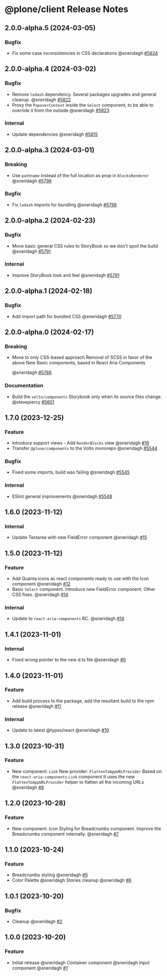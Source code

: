 # @plone/client Release Notes

<!-- You should *NOT* be adding new change log entries to this file.
     You should create a file in the news directory instead.
     For helpful instructions, please see:
     https://6.docs.plone.org/volto/developer-guidelines/contributing.html#create-a-pull-request
-->

<!-- towncrier release notes start -->

## 2.0.0-alpha.5 (2024-03-05)

### Bugfix

- Fix some case inconsistencies in CSS declarations @sneridagh [#5824](https://github.com/plone/volto/issues/5824)

## 2.0.0-alpha.4 (2024-03-02)

### Bugfix

- Remove `lodash` dependency.
  Several packages upgrades and general cleanup. @sneridagh [#5822](https://github.com/plone/volto/issues/5822)
- Proxy the `PopoverContext` inside the `Select` component, to be able to override it from the outside @sneridagh [#5823](https://github.com/plone/volto/issues/5823)

### Internal

- Update dependencies @sneridagh [#5815](https://github.com/plone/volto/issues/5815)

## 2.0.0-alpha.3 (2024-03-01)

### Breaking

- Use `pathname` instead of the full location as prop in `BlocksRenderer` @sneridagh [#5798](https://github.com/plone/volto/issues/5798)

### Bugfix

- Fix `lodash` imports for bundling @sneridagh [#5798](https://github.com/plone/volto/issues/5798)

## 2.0.0-alpha.2 (2024-02-23)

### Bugfix

- Move basic general CSS rules to StoryBook so we don't spoil the build @sneridagh [#5791](https://github.com/plone/volto/issues/5791)

### Internal

- Improve StoryBook look and feel @sneridagh [#5791](https://github.com/plone/volto/issues/5791)

## 2.0.0-alpha.1 (2024-02-18)

### Bugfix

- Add import path for bundled CSS @sneridagh [#5770](https://github.com/plone/volto/issues/5770)

## 2.0.0-alpha.0 (2024-02-17)

### Breaking

- Move to only CSS-based approach
  Removal of SCSS in favor of the above
  New Basic components, based in React Aria Components

  @sneridagh [#5766](https://github.com/plone/volto/issues/5766)

### Documentation

- Build the `volto/components` Storybook only when its source files change. @stevepiercy [#5601](https://github.com/plone/volto/issues/5601)

## 1.7.0 (2023-12-25)

### Feature

- Introduce support views - Add `RenderBlocks` view @sneridagh [#16](https://github.com/plone/volto/issues/16)
- Transfer `@plone/components` to the Volto monorepo @sneridagh [#5544](https://github.com/plone/volto/issues/5544)

### Bugfix

- Fixed some imports, build was failing @sneridagh [#5545](https://github.com/plone/volto/issues/5545)

### Internal

- ESlint general improvements @sneridagh [#5548](https://github.com/plone/volto/issues/5548)

## 1.6.0 (2023-11-12)

### Internal

- Update Textarea with new FieldError component @sneridagh [#15](https://github.com/plone/components/issues/15)

## 1.5.0 (2023-11-12)

### Feature

- Add Quanta icons as react components ready to use with the Icon component @sneridagh [#12](https://github.com/plone/components/issues/12)
- Basic `Select` component.
  Introduce new FieldError component.
  Other CSS fixes. @sneridagh [#14](https://github.com/plone/components/issues/14)

### Internal

- Update to `react-aria-components` RC. @sneridagh [#14](https://github.com/plone/components/issues/14)

## 1.4.1 (2023-11-01)

### Internal

- Fixed wrong pointer to the new d.ts file @sneridagh [#0](https://github.com/plone/components/issues/0)

## 1.4.0 (2023-11-01)

### Feature

- Add build process to the package, add the resultant build to the npm release @sneridagh [#11](https://github.com/plone/components/issues/11)

### Internal

- Update to latest @types/react @sneridagh [#10](https://github.com/plone/components/issues/10)

## 1.3.0 (2023-10-31)

### Feature

- New component: `Link`
  New provider: `FlattenToAppURLProvider`
  Based on the `react-aria-components` `Link` component
  It uses the new `FlattenToAppURLProvider` helper to flatten all the incoming URLs @sneridagh [#8](https://github.com/plone/components/issues/8)

## 1.2.0 (2023-10-28)

### Feature

- New component: Icon
  Styling for Breadcrumbs component.
  Improve the Breadcrumbs component internally. @sneridagh [#7](https://github.com/plone/components/issues/7)

## 1.1.0 (2023-10-24)

### Feature

- Breadcrumbs styling @sneridagh [#5](https://github.com/plone/components/issues/5)
- Color Palette @sneridagh
  Stories cleanup @sneridagh [#6](https://github.com/plone/components/issues/6)


## 1.0.1 (2023-10-20)

### Bugfix

- Cleanup @sneridagh [#2](https://github.com/plone/components/issues/2)


## 1.0.0 (2023-10-20)

### Feature

- Initial release @sneridagh
  Container component @sneridagh
  Input component @sneridagh [#1](https://github.com/plone/components/issues/1)
